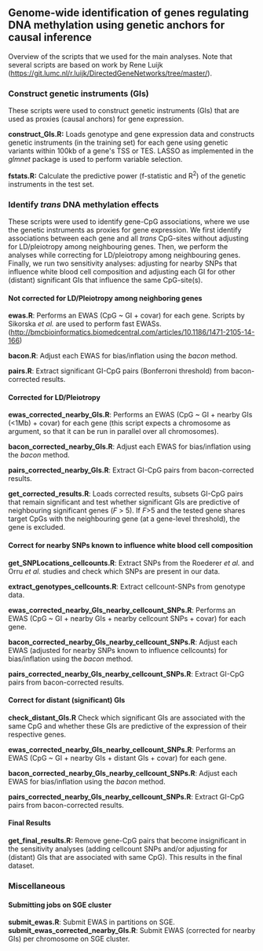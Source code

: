 ## Genome-wide identification of genes regulating DNA methylation using genetic anchors for causal inference

Overview of the scripts that we used for the main analyses.
Note that several scripts are based on work
by Rene Luijk (https://git.lumc.nl/r.luijk/DirectedGeneNetworks/tree/master/).

### Construct genetic instruments (GIs)
These scripts were used to construct genetic instruments (GIs) that are used
as proxies (causal anchors) for gene expression.

**construct_GIs.R:** Loads genotype and gene expression data and constructs genetic instruments (in the training set) for each
gene using genetic variants within 100kb of a gene's TSS or TES.
LASSO as implemented in the *glmnet* package is used to perform variable selection.

**fstats.R:** Calculate the predictive power (f-statistic and R<sup>2</sup>) of the genetic instruments in the test set.

### Identify *trans* DNA methylation effects

These scripts were used to identify gene-CpG associations, where we use
the genetic instruments as proxies for gene expression.
We first identify associations between each gene and all *trans* CpG-sites
without adjusting for LD/pleiotropy among neighbouring genes.
Then, we perform the analyses while correcting for LD/pleiotropy among neighbouring genes.
Finally, we run two sensitivity analyses: adjusting for nearby SNPs that influence white blood cell composition
and adjusting each GI for other (distant) significant GIs that influence the same CpG-site(s).

#### Not corrected for LD/Pleiotropy among neighboring genes
**ewas.R**: Performs an EWAS (CpG ~ GI + covar) for each gene.
Scripts by Sikorska *et al.* are used to perform fast EWASs.
(http://bmcbioinformatics.biomedcentral.com/articles/10.1186/1471-2105-14-166)

**bacon.R**: Adjust each EWAS for bias/inflation using the *bacon* method.

**pairs.R**: Extract significant GI-CpG pairs (Bonferroni threshold) from bacon-corrected results.

#### Corrected for LD/Pleiotropy
**ewas_corrected_nearby_GIs.R**: Performs an EWAS (CpG ~ GI + nearby GIs (<1Mb) + covar) for each gene (this script expects a chromosome as argument, so that it can be run in parallel over all chromosomes).

**bacon_corrected_nearby_GIs.R**: Adjust each EWAS for bias/inflation using the *bacon* method.

**pairs_corrected_nearby_GIs.R**: Extract GI-CpG pairs from bacon-corrected results.

**get_corrected_results.R**: Loads corrected results, subsets GI-CpG pairs that remain significant and test whether
significant GIs are predictive of neighbouring significant genes (*F* > 5).
If *F*>5 and the tested gene shares target CpGs with the neighbouring gene (at a gene-level threshold), the gene is excluded.


#### Correct for nearby SNPs known to influence white blood cell composition

**get_SNPLocations_cellcounts.R**: Extract SNPs from the Roederer *et al.* and Orru *et al.* studies and check which SNPs are present in our data.

**extract_genotypes_cellcounts.R**: Extract cellcount-SNPs from genotype data.

**ewas_corrected_nearby_GIs_nearby_cellcount_SNPs.R**: Performs an EWAS (CpG ~ GI + nearby GIs + nearby cellcount SNPs + covar) for each gene.

**bacon_corrected_nearby_GIs_nearby_cellcount_SNPs.R**: Adjust each EWAS (adjusted for nearby SNPs known to influence cellcounts) for bias/inflation using the *bacon* method.

**pairs_corrected_nearby_GIs_nearby_cellcount_SNPs.R**: Extract GI-CpG pairs from bacon-corrected results.

#### Correct for distant (significant) GIs

**check_distant_GIs.R**
Check which significant GIs are associated with the same CpG and whether these GIs are predictive
of the expression of their respective genes.

**ewas_corrected_nearby_GIs_nearby_cellcount_SNPs.R**: Performs an EWAS (CpG ~ GI + nearby GIs + distant GIs + covar) for each gene.

**bacon_corrected_nearby_GIs_nearby_cellcount_SNPs.R**: Adjust each EWAS for bias/inflation using the *bacon* method.

**pairs_corrected_nearby_GIs_nearby_cellcount_SNPs.R**: Extract GI-CpG pairs from bacon-corrected results.

#### Final Results

**get_final_results.R:**
Remove gene-CpG pairs that become insignificant in the sensitivity analyses
(adding cellcount SNPs and/or adjusting for (distant) GIs that are associated with same CpG).
This results in the final dataset.

### Miscellaneous

#### Submitting jobs on SGE cluster

**submit_ewas.R**: Submit EWAS in partitions on SGE.  
**submit_ewas_corrected_nearby_GIs.R**: Submit EWAS (corrected for nearby GIs) per chromosome on SGE cluster.
